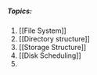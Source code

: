##### Topics:

1. [[File System]]
2. [[Directory structure]]
3. [[Storage Structure]]
4. [[Disk Scheduling]]
5. 